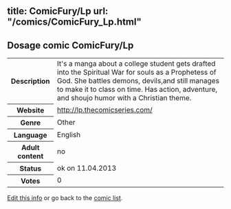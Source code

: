 title: ComicFury/Lp
url: "/comics/ComicFury_Lp.html"
---
Dosage comic ComicFury/Lp
-----------------------------------------

<table class="comicinfo">
<tr>
<th>Description</th><td>It's a manga about a college student gets drafted into the Spiritual War for souls as a Prophetess of God. She battles demons, devils,and still manages to make it to class on time. Has action, adventure, and shoujo humor with a Christian theme.</td>
</tr>
<tr>
<th>Website</th><td><a href="http://lp.thecomicseries.com/">http://lp.thecomicseries.com/</a></td>
</tr>
<tr>
<th>Genre</th><td>Other</td>
</tr>
<tr>
<th>Language</th><td>English</td>
</tr>
<tr>
<th>Adult content</th><td>no</td>
</tr>
<tr>
<th>Status</th><td>ok on 11.04.2013</td>
</tr>
<tr>
<th>Votes</th><td>0</div></td>
</tr>
</table>

[Edit this info](/comics/ComicFury_Lp_edit.html) or go back to the [comic list](../comic-index.html).
